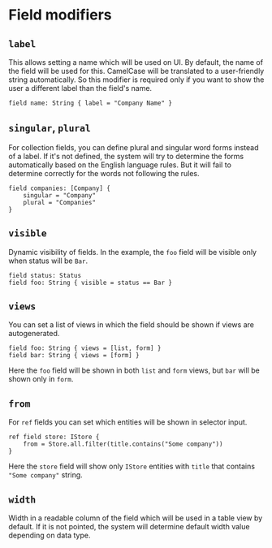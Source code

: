 # Field modifiers

## `label`

This allows setting a name which will be used on UI. By default, the name of the field will be used for this. CamelCase will be translated to a user-friendly string automatically. So this modifier is required only if you want to show the user a different label than the field's name.

```dsl
field name: String { label = "Company Name" }
```


## `singular`, `plural`

For collection fields, you can define plural and singular word forms instead of a label. If it's not defined, the system will try to determine the forms automatically based on the English language rules. But it will fail to determine correctly for the words not following the rules.

```dsl
field companies: [Company] {
    singular = "Company"
    plural = "Companies"
}
```


## `visible`

Dynamic visibility of fields. In the example, the `foo` field will be visible only when status will be `Bar`.

```dsl
field status: Status
field foo: String { visible = status == Bar }
```


## `views`

You can set a list of views in which the field should be shown if views are autogenerated.

```dsl
field foo: String { views = [list, form] }
field bar: String { views = [form] }
```

Here the `foo` field will be shown in both `list` and `form` views, but `bar` will be shown only in `form`.


## `from`

For `ref` fields you can set which entities will be shown in selector input.

```dsl
ref field store: IStore {
    from = Store.all.filter(title.contains("Some company"))
}
```

Here the `store` field will show only `IStore` entities with `title` that contains `"Some company"` string.


## `width`

Width in a readable column of the field which will be used in a table view by default. If it is not pointed, the system will determine default width value depending on data type.